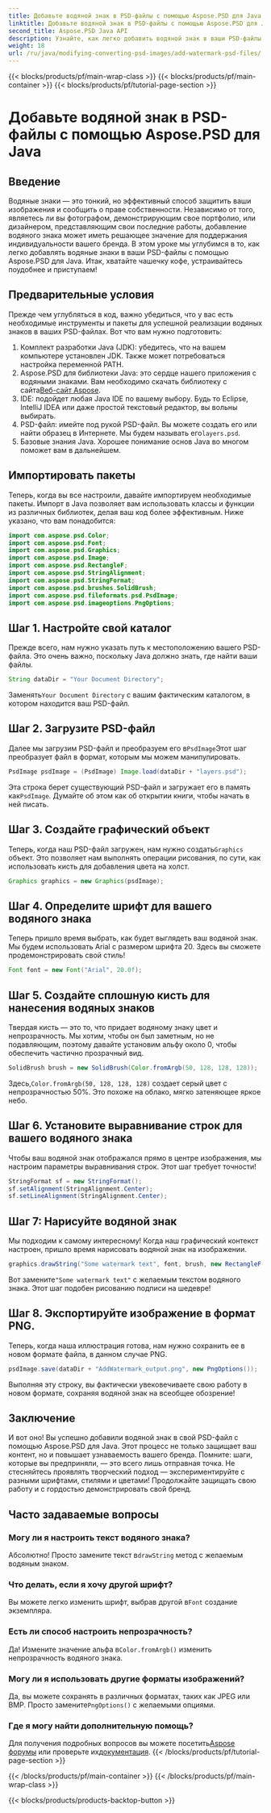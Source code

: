 ```yaml
---
title: Добавьте водяной знак в PSD-файлы с помощью Aspose.PSD для Java
linktitle: Добавьте водяной знак в PSD-файлы с помощью Aspose.PSD для Java
second_title: Aspose.PSD Java API
description: Узнайте, как легко добавить водяной знак в ваши PSD-файлы с помощью Aspose.PSD для Java. Защитите свои изображения с помощью простого пошагового руководства.
weight: 18
url: /ru/java/modifying-converting-psd-images/add-watermark-psd-files/
---
```


{{< blocks/products/pf/main-wrap-class >}}
{{< blocks/products/pf/main-container >}}
{{< blocks/products/pf/tutorial-page-section >}}

# Добавьте водяной знак в PSD-файлы с помощью Aspose.PSD для Java

## Введение
Водяные знаки — это тонкий, но эффективный способ защитить ваши изображения и сообщить о праве собственности. Независимо от того, являетесь ли вы фотографом, демонстрирующим свое портфолио, или дизайнером, представляющим свои последние работы, добавление водяного знака может иметь решающее значение для поддержания индивидуальности вашего бренда. В этом уроке мы углубимся в то, как легко добавлять водяные знаки в ваши PSD-файлы с помощью Aspose.PSD для Java. Итак, хватайте чашечку кофе, устраивайтесь поудобнее и приступаем!
## Предварительные условия
Прежде чем углубляться в код, важно убедиться, что у вас есть необходимые инструменты и пакеты для успешной реализации водяных знаков в ваших PSD-файлах. Вот что вам нужно подготовить:
1. Комплект разработки Java (JDK): убедитесь, что на вашем компьютере установлен JDK. Также может потребоваться настройка переменной PATH.
2. Aspose.PSD для библиотеки Java: это сердце нашего приложения с водяными знаками. Вам необходимо скачать библиотеку с сайта[Веб-сайт Aspose](https://releases.aspose.com/psd/java/).
3. IDE: подойдет любая Java IDE по вашему выбору. Будь то Eclipse, IntelliJ IDEA или даже простой текстовый редактор, вы вольны выбирать.
4.  PSD-файл: имейте под рукой PSD-файл. Вы можете создать его или найти образец в Интернете. Мы будем называть его`layers.psd`.
5. Базовые знания Java. Хорошее понимание основ Java во многом поможет вам в дальнейшем.
## Импортировать пакеты
Теперь, когда вы все настроили, давайте импортируем необходимые пакеты. Импорт в Java позволяет вам использовать классы и функции из различных библиотек, делая ваш код более эффективным. Ниже указано, что вам понадобится:
```java
import com.aspose.psd.Color;
import com.aspose.psd.Font;
import com.aspose.psd.Graphics;
import com.aspose.psd.Image;
import com.aspose.psd.RectangleF;
import com.aspose.psd.StringAlignment;
import com.aspose.psd.StringFormat;
import com.aspose.psd.brushes.SolidBrush;
import com.aspose.psd.fileformats.psd.PsdImage;
import com.aspose.psd.imageoptions.PngOptions;
```
## Шаг 1. Настройте свой каталог
Прежде всего, нам нужно указать путь к местоположению вашего PSD-файла. Это очень важно, поскольку Java должно знать, где найти ваши файлы. 
```java
String dataDir = "Your Document Directory";
```
 Заменять`Your Document Directory` с вашим фактическим каталогом, в котором находится ваш PSD-файл.
## Шаг 2. Загрузите PSD-файл
 Далее мы загрузим PSD-файл и преобразуем его в`PsdImage`Этот шаг преобразует файл в формат, которым мы можем манипулировать.
```java
PsdImage psdImage = (PsdImage) Image.load(dataDir + "layers.psd");
```
 Эта строка берет существующий PSD-файл и загружает его в память как`PsdImage`. Думайте об этом как об открытии книги, чтобы начать в ней писать.
## Шаг 3. Создайте графический объект
 Теперь, когда наш PSD-файл загружен, нам нужно создать`Graphics` объект. Это позволяет нам выполнять операции рисования, по сути, как использовать кисть для добавления цвета на холст.
```java
Graphics graphics = new Graphics(psdImage);
```
## Шаг 4. Определите шрифт для вашего водяного знака
Теперь пришло время выбрать, как будет выглядеть ваш водяной знак. Мы будем использовать Arial с размером шрифта 20. Здесь вы сможете продемонстрировать свой стиль!
```java
Font font = new Font("Arial", 20.0f);
```
## Шаг 5. Создайте сплошную кисть для нанесения водяных знаков
Твердая кисть — это то, что придает водяному знаку цвет и непрозрачность. Мы хотим, чтобы он был заметным, но не подавляющим, поэтому давайте установим альфу около 0, чтобы обеспечить частично прозрачный вид.
```java
SolidBrush brush = new SolidBrush(Color.fromArgb(50, 128, 128, 128));
```
 Здесь,`Color.fromArgb(50, 128, 128, 128)` создает серый цвет с непрозрачностью 50%. Это похоже на облако, мягко затеняющее яркое небо.
## Шаг 6. Установите выравнивание строк для вашего водяного знака
Чтобы ваш водяной знак отображался прямо в центре изображения, мы настроим параметры выравнивания строк. Этот шаг требует точности!
```java
StringFormat sf = new StringFormat();
sf.setAlignment(StringAlignment.Center);
sf.setLineAlignment(StringAlignment.Center);
```
## Шаг 7: Нарисуйте водяной знак
Мы подходим к самому интересному! Когда наш графический контекст настроен, пришло время нарисовать водяной знак на изображении.
```java
graphics.drawString("Some watermark text", font, brush, new RectangleF(0, 0, psdImage.getWidth(), psdImage.getHeight()), sf);
```
 Вот замените`"Some watermark text"` с желаемым текстом водяного знака. Этот шаг подобен рисованию подписи на шедевре!
## Шаг 8. Экспортируйте изображение в формат PNG.
Теперь, когда наша иллюстрация готова, нам нужно сохранить ее в новом формате файла, в данном случае PNG. 
```java
psdImage.save(dataDir + "AddWatermark_output.png", new PngOptions());
```
Выполняя эту строку, вы фактически увековечиваете свою работу в новом формате, сохраняя водяной знак на всеобщее обозрение!
## Заключение
И вот оно! Вы успешно добавили водяной знак в свой PSD-файл с помощью Aspose.PSD для Java. Этот процесс не только защищает ваш контент, но и повышает узнаваемость вашего бренда. Помните: шаги, которые вы предприняли, — это всего лишь отправная точка. Не стесняйтесь проявлять творческий подход — экспериментируйте с разными шрифтами, стилями и цветами! Продолжайте защищать свою работу и с гордостью демонстрировать свой бренд. 
## Часто задаваемые вопросы
### Могу ли я настроить текст водяного знака?
 Абсолютно! Просто замените текст в`drawString` метод с желаемым водяным знаком.
### Что делать, если я хочу другой шрифт?
 Вы можете легко изменить шрифт, выбрав другой в`Font` создание экземпляра.
### Есть ли способ настроить непрозрачность?
 Да! Измените значение альфа в`Color.fromArgb()` изменить непрозрачность водяного знака.
### Могу ли я использовать другие форматы изображений?
 Да, вы можете сохранять в различных форматах, таких как JPEG или BMP. Просто замените`PngOptions()` с желаемыми опциями.
### Где я могу найти дополнительную помощь?
 Для получения подробных вопросов вы можете посетить[Aspose форумы](https://forum.aspose.com/c/psd/34) или проверьте их[документация](https://reference.aspose.com/psd/java/).
{{< /blocks/products/pf/tutorial-page-section >}}

{{< /blocks/products/pf/main-container >}}
{{< /blocks/products/pf/main-wrap-class >}}

{{< blocks/products/products-backtop-button >}}
